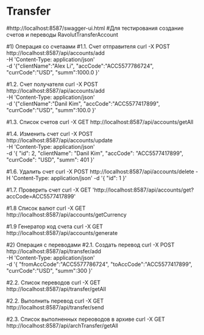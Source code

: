 # Transfer
#http://localhost:8587/swagger-ui.html
#Для тестирования создание счетов и переводы RavolutTransferAccount

#1) Операция со счетаами 
#1.1. Счет отправителя
curl -X POST \
  http://localhost:8587/api/accounts/add \
  -H 'Content-Type: application/json' \
  -d '{"clientName":"Alex Li",
 "accCode":"ACC5577786724",
 "currCode":"USD",
 "summ":1000.0
}'

#1.2. Cчет получателя
curl -X POST \
  http://localhost:8587/api/accounts/add \
  -H 'Content-Type: application/json' \
  -d '{"clientName":"Danil Kim",
 "accCode":"ACC5577417899",
 "currCode":"USD",
 "summ":100.0
}'

#1.3. Список счетов
curl -X GET http://localhost:8587/api/accounts/getAll

#1.4. Изменить счет
curl -X POST \
  http://localhost:8587/api/accounts/update \
  -H 'Content-Type: application/json' \
  -d '{
  "id": 2,
  "clientName": "Danil Kim",
  "accCode": "ACC5577417899",
  "currCode": "USD",
  "summ": 401
}'

#1.6. Удалить счет
curl -X POST  http://localhost:8587/api/accounts/delete
  -H 'Content-Type: application/json'   -d '{
   "id": 1
}'

#1.7. Проверить счет
curl -X GET 'http://localhost:8587/api/accounts/get?accCode=ACC5577417899'

#1.8 Список валют
curl -X GET http://localhost:8587/api/accounts/getCurrency

#1.9 Генератор код счета
curl -X GET http://localhost:8587/api/accounts/generate  

#2) Операция с переводами
#2.1. Создать перевод
curl -X POST \
  http://localhost:8587/api/transfer/add \
  -H 'Content-Type: application/json' \
  -d '{
"fromAccCode":"ACC5577786724",
"toAccCode":"ACC5577417899",
"currCode":"USD",
"summ":300
}'

#2.2. Список переводов
curl -X GET http://localhost:8587/api/transfer/getAll

#2.2. Выполнить перевод
curl -X GET http://localhost:8587/api/transfer/send

#2.3. Список выполненных переоводов в архиве
curl -X GET http://localhost:8587/api/archTransfer/getAll
  
